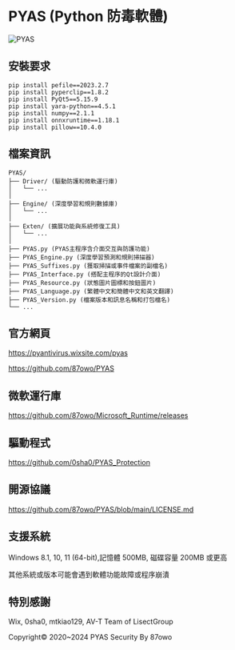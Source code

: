 # PYAS (Python 防毒軟體)

![PYAS](https://github.com/user-attachments/assets/39c273b9-c467-480a-a8b3-31714a6df3ef)

## 安裝要求

```
pip install pefile==2023.2.7
pip install pyperclip==1.8.2
pip install PyQt5==5.15.9
pip install yara-python==4.5.1
pip install numpy==2.1.1
pip install onnxruntime==1.18.1
pip install pillow==10.4.0
```

## 檔案資訊

```
PYAS/
├── Driver/ (驅動防護和微軟運行庫)
│   └── ...
│
├── Engine/ (深度學習和規則數據庫)
│   └── ...
│
├── Exten/ (擴展功能與系統修復工具)
│   └── ...
│
├── PYAS.py (PYAS主程序含介面交互與防護功能)
├── PYAS_Engine.py (深度學習預測和規則掃描器)
├── PYAS_Suffixes.py (獲取掃描或事件檔案的副檔名)
├── PYAS_Interface.py (搭配主程序的Qt設計介面)
├── PYAS_Resource.py (狀態圖片圖標和按鈕圖片)
├── PYAS_Language.py (繁體中文和簡體中文和英文翻譯)
├── PYAS_Version.py (檔案版本和訊息名稱和打包檔名)
└── ...
```

## 官方網頁

https://pyantivirus.wixsite.com/pyas

https://github.com/87owo/PYAS

## 微軟運行庫

https://github.com/87owo/Microsoft_Runtime/releases

## 驅動程式

https://github.com/0sha0/PYAS_Protection

## 開源協議

https://github.com/87owo/PYAS/blob/main/LICENSE.md

## 支援系統

Windows 8.1, 10, 11 (64-bit),記憶體 500MB, 磁碟容量 200MB 或更高

其他系統或版本可能會遇到軟體功能故障或程序崩潰

## 特別感謝

Wix, 0sha0, mtkiao129, AV-T Team of LisectGroup

Copyright© 2020~2024 PYAS Security By 87owo
